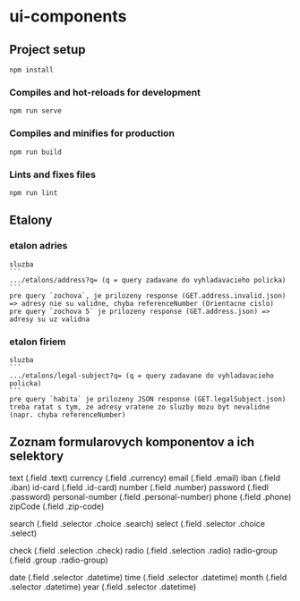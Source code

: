 # ui-components

## Project setup
```
npm install
```

### Compiles and hot-reloads for development
```
npm run serve
```

### Compiles and minifies for production
```
npm run build
```

### Lints and fixes files
```
npm run lint
```

## Etalony
### etalon adries
    sluzba
    ```
    .../etalons/address?q= (q = query zadavane do vyhladavacieho policka)
    ```
    pre query `zochova`, je prilozeny response (GET.address.invalid.json) => adresy nie su validne, chyba referenceNumber (Orientacne cislo)
    pre query `zochova 5` je prilozeny response (GET.address.json) => adresy su uz validna
### etalon firiem
    sluzba
    ```
    .../etalons/legal-subject?q= (q = query zadavane do vyhladavacieho policka)
    ```
    pre query `habita` je prilozeny JSON response (GET.legalSubject.json)
    treba ratat s tym, ze adresy vratene zo sluzby mozu byt nevalidne (napr. chyba referenceNumber)

## Zoznam formularovych komponentov a ich selektory 
text (.field .text)
currency (.field .currency)
email (.field .email)
iban (.field .iban)
id-card (.field .id-card)
number (.field .number)
password (.fiedl .password)
personal-number (.field .personal-number)
phone (.field .phone)
zipCode (.field .zip-code)

search (.field .selector .choice .search)
select (.field .selector .choice .select)

check (.field .selection .check)
radio (.field .selection .radio)
radio-group (.field .group .radio-group)

date (.field .selector .datetime)
time (.field .selector .datetime)
month (.field .selector .datetime)
year (.field .selector .datetime)
